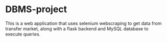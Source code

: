 # DBMS-project
This is a web application that uses selenium webscraping to get data from transfer market, along with a flask backend and MySQL database to execute queries.
